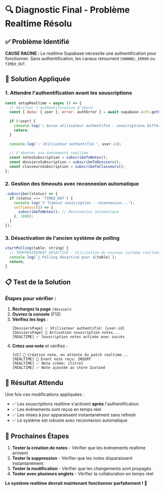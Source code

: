 # 🔍 Diagnostic Final - Problème Realtime Résolu

## ✅ Problème Identifié
**CAUSE RACINE :** Le realtime Supabase nécessite une authentification pour fonctionner. Sans authentification, les canaux retournent `CHANNEL_ERROR` ou `TIMED_OUT`.

## 🔧 Solution Appliquée

### 1. **Attendre l'authentification avant les souscriptions**
```javascript
const setupRealtime = async () => {
  // Vérifier l'authentification d'abord
  const { data: { user }, error: authError } = await supabase.auth.getUser();
  
  if (!user) {
    console.log('⚠️ Aucun utilisateur authentifié - souscriptions différées');
    return;
  }
  
  console.log('✅ Utilisateur authentifié:', user.id);
  
  // S'abonner aux événements realtime
  const notesSubscription = subscribeToNotes();
  const dossiersSubscription = subscribeToDossiers();
  const classeursSubscription = subscribeToClasseurs();
};
```

### 2. **Gestion des timeouts avec reconnexion automatique**
```javascript
.subscribe((status) => {
  if (status === 'TIMED_OUT') {
    console.log('⏰ Timeout souscription - reconnexion...');
    setTimeout(() => {
      subscribeToNotes(); // Reconnexion automatique
    }, 1000);
  }
});
```

### 3. **Désactivation de l'ancien système de polling**
```javascript
startPolling(table: string) {
  // TEMPORAIREMENT DÉSACTIVÉ - Utilisation du nouveau système realtime
  console.log(`🚫 Polling désactivé pour ${table}`);
  return;
}
```

## 📋 Test de la Solution

### Étapes pour vérifier :
1. **Rechargez la page** `/dossiers`
2. **Ouvrez la console** (F12)
3. **Vérifiez les logs** :
   ```
   [DossiersPage] ✅ Utilisateur authentifié: [user-id]
   [DossiersPage] 📝 Activation souscription notes...
   [REALTIME] ✅ Souscription notes activée avec succès
   ```
4. **Créez une note** et vérifiez :
   ```
   [UI] 📝 Création note, en attente du patch realtime...
   [REALTIME] 📝 Event note reçu: INSERT
   [REALTIME] ✅ Note créée: [titre]
   [REALTIME] ✅ Note ajoutée au store Zustand
   ```

## 🎯 Résultat Attendu

Une fois ces modifications appliquées :
- ✅ Les souscriptions realtime s'activent **après** l'authentification
- ✅ Les événements sont reçus en temps réel
- ✅ Les mises à jour apparaissent instantanément sans refresh
- ✅ Le système est robuste avec reconnexion automatique

## 🚀 Prochaines Étapes

1. **Tester la création de notes** - Vérifier que les événements realtime arrivent
2. **Tester la suppression** - Vérifier que les notes disparaissent instantanément
3. **Tester la modification** - Vérifier que les changements sont propagés
4. **Tester avec plusieurs onglets** - Vérifier la collaboration en temps réel

**Le système realtime devrait maintenant fonctionner parfaitement !** 🎉 